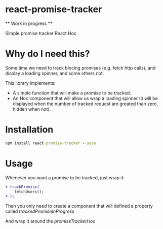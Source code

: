 # react-promise-tracker

** Work in progress **

Simple promise tracker React Hoc.

# Why do I need this?

Some time we need to track blocing promises (e.g. fetch http calls), and display a loading spinner, and some others not.

This library implements:
  - A simple function that will make a promise to be tracked.
  - An Hoc component that will allow us wrap a loading spinner (it will be displayed when the number of tracked request are greated than zero, hidden when not).
  
# Installation

```cmd
npm install react-promise-tracker --save
```

# Usage

Whenever you want a promise to be tracked, just wrap it:

```diff
+ trackPromise(
    fetchUsers();
+ );
```

Then you only need to create a component that will defined a property called _trackedPromiseInProgress_

And wrap it around the _promiseTrackerHoc_
